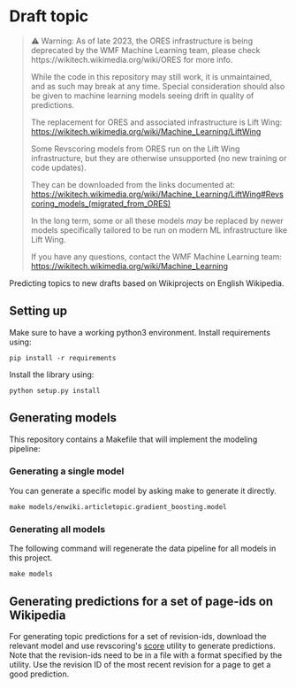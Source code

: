 # Draft topic

<blockquote>
⚠️ Warning: As of late 2023, the ORES infrastructure is being deprecated by the
WMF Machine Learning team, please check https://wikitech.wikimedia.org/wiki/ORES for more info.

While the code in this repository may still work, it is unmaintained, and as
such may break at any time. Special consideration should also be given to
machine learning models seeing drift in quality of predictions.

The replacement for ORES and associated infrastructure is Lift Wing:
https://wikitech.wikimedia.org/wiki/Machine_Learning/LiftWing

Some Revscoring models from ORES run on the Lift Wing infrastructure, but they
are otherwise unsupported (no new training or code updates).

They can be downloaded from the links documented at:
https://wikitech.wikimedia.org/wiki/Machine_Learning/LiftWing#Revscoring_models_(migrated_from_ORES)

In the long term, some or all these models *may* be replaced by newer models
specifically tailored to be run on modern ML infrastructure like Lift Wing.

If you have any questions, contact the WMF Machine Learning team:
https://wikitech.wikimedia.org/wiki/Machine_Learning
</blockquote>

Predicting topics to new drafts based on Wikiprojects on English Wikipedia.

## Setting up

Make sure to have a working python3 environment.
Install requirements using:

```
pip install -r requirements
```

Install the library using:

```
python setup.py install
```

## Generating models

This repository contains a Makefile that will implement the modeling pipeline:

### Generating a single model

You can generate a specific model by asking make to generate it directly. 
```
make models/enwiki.articletopic.gradient_boosting.model
```

### Generating all models

The following command will regenerate the data pipeline for all models in this project. 
```
make models
```

## Generating predictions for a set of page-ids on Wikipedia

For generating topic predictions for a set of revision-ids, download the relevant model and use revscoring's [score](https://github.com/wikimedia/revscoring/blob/master/revscoring/utilities/score.py) utility
to generate predictions. Note that the revision-ids need to be in a file with a format specified by the utility. Use the revision ID of the most recent revision for a page to get a good prediction.
